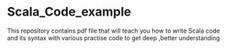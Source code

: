 # Scala_Code_example
This repository contains pdf file that will teach you  how to write Scala code and its syntax with various practise code to get deep ,better understanding
